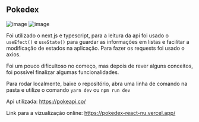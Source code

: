 ## Pokedex

![image](https://img.shields.io/badge/React-20232A?style=for-the-badge&logo=react&logoColor=61DAFB) ![image](https://img.shields.io/badge/TypeScript-007ACC?style=for-the-badge&logo=typescript&logoColor=white)
>
Foi utilizado o next.js e typescript, para a leitura da api foi usado o `useEfect()` e `useState()` para guardar as informações em listas e facilitar a modificação de estados na aplicação. Para fazer os requests foi usado o axios.

Foi um pouco dificultoso no começo, mas depois de rever alguns conceitos, foi possível finalizar algumas funcionalidades.

Para rodar localmente, baixe o repositório, abra uma linha de comando na pasta e utilize o comando `yarn dev` ou `npm run dev`

Api utilizada: https://pokeapi.co/

Link para a vizualização online: https://pokedex-react-nu.vercel.app/
